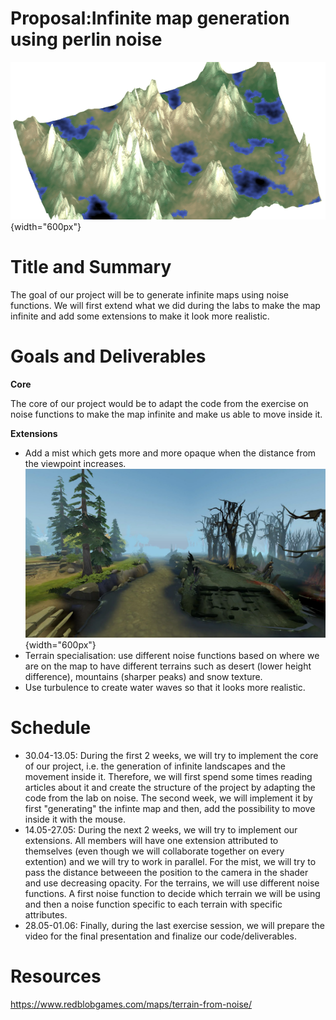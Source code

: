 # Proposal:Infinite map generation using perlin noise

![Infinite map generation](images/landscape.png){width="600px"}

# Title and Summary

The goal of our project will be to generate infinite maps using noise functions. We will first extend what we did during the labs to make the map infinite and add some extensions to make it look more realistic.

# Goals and Deliverables

**Core**

The core of our project would be to adapt the code from the exercise on noise functions to make the map infinite and make us able to move inside it.

**Extensions**

* Add a mist which gets more and more opaque when the distance from the viewpoint increases.
![Example of mist](images/fog.png){width="600px"}
* Terrain specialisation: use different noise functions based on where we are on the map to have different terrains such as desert (lower height difference), mountains (sharper peaks) and snow texture.
* Use turbulence to create water waves so that it looks more realistic.

# Schedule

* 30.04-13.05: During the first 2 weeks, we will try to implement the core of our project, i.e. the generation of infinite landscapes and the movement inside it. Therefore, we will first spend some times reading articles about it and create the structure of the project by adapting the code from the lab on noise. The second week, we will implement it by first "generating" the infinte map and then, add the possibility to move inside it with the mouse.
* 14.05-27.05: During the next 2 weeks, we will try to implement our extensions. All members will have one extension attributed to themselves (even though we will collaborate together on every extention) and we will try to work in parallel. For the mist, we will try to pass the distance betweeen the position to the camera in the shader and use decreasing opacity. For the terrains, we will use different noise functions. A first noise function to decide which terrain we will be using and then a noise function specific to each terrain with specific attributes.
* 28.05-01.06: Finally, during the last exercise session, we will prepare the video for the final presentation and finalize our code/deliverables.


# Resources

https://www.redblobgames.com/maps/terrain-from-noise/
